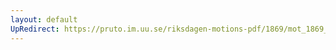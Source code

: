 ```yaml
---
layout: default
UpRedirect: https://pruto.im.uu.se/riksdagen-motions-pdf/1869/mot_1869__ak__331.pdf
---
```

